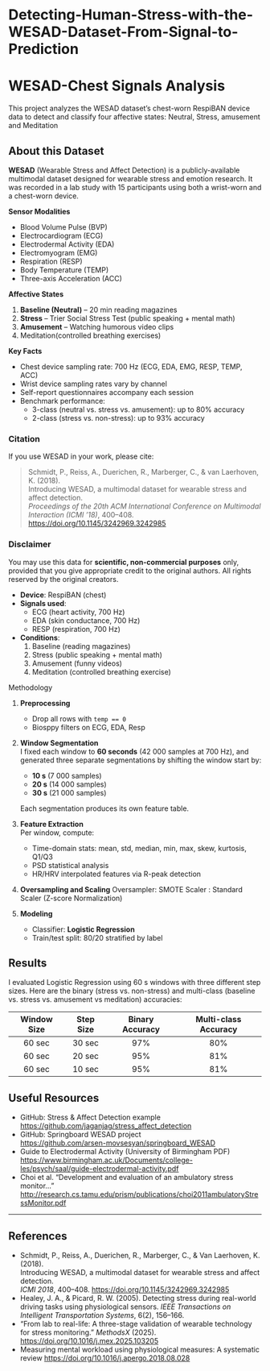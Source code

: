 # Detecting-Human-Stress-with-the-WESAD-Dataset-From-Signal-to-Prediction
# WESAD-Chest Signals Analysis

This project analyzes the WESAD dataset’s chest-worn RespiBAN device data to
detect and classify four affective states: Neutral, Stress, amusement and Meditation

## About this Dataset

**WESAD** (Wearable Stress and Affect Detection) is a publicly-available multimodal dataset designed for wearable stress and emotion research. It was recorded in a lab study with 15 participants using both a wrist-worn and a chest-worn device.

**Sensor Modalities**  
- Blood Volume Pulse (BVP)  
- Electrocardiogram (ECG)  
- Electrodermal Activity (EDA)  
- Electromyogram (EMG)  
- Respiration (RESP)  
- Body Temperature (TEMP)  
- Three-axis Acceleration (ACC)  

**Affective States**  
1. **Baseline (Neutral)** – 20 min reading magazines  
2. **Stress** – Trier Social Stress Test (public speaking + mental math)  
3. **Amusement** – Watching humorous video clips
4. Meditation(controlled breathing exercises)

**Key Facts**  
- Chest device sampling rate: 700 Hz (ECG, EDA, EMG, RESP, TEMP, ACC)  
- Wrist device sampling rates vary by channel  
- Self-report questionnaires accompany each session  
- Benchmark performance:  
  - 3-class (neutral vs. stress vs. amusement): up to 80% accuracy  
  - 2-class (stress vs. non-stress): up to 93% accuracy  

### Citation  
If you use WESAD in your work, please cite:  

> Schmidt, P., Reiss, A., Duerichen, R., Marberger, C., & van Laerhoven, K. (2018).  
> Introducing WESAD, a multimodal dataset for wearable stress and affect detection.  
> *Proceedings of the 20th ACM International Conference on Multimodal Interaction (ICMI ’18)*, 400–408.  
> https://doi.org/10.1145/3242969.3242985

### Disclaimer  
You may use this data for **scientific, non-commercial purposes** only, provided that you give appropriate credit to the original authors. All rights reserved by the original creators.
- **Device**: RespiBAN (chest)
- **Signals used**:
  - ECG (heart activity, 700 Hz)
  - EDA (skin conductance, 700 Hz)
  - RESP (respiration, 700 Hz)
- **Conditions**:  
  1. Baseline (reading magazines)  
  2. Stress (public speaking + mental math)  
  3. Amusement (funny videos)
  4. Meditation (controlled breathing exercise)

 Methodology

1. **Preprocessing**
   - Drop all rows with `temp == 0`  
   - Biosppy filters on ECG, EDA, Resp  

2. **Window Segmentation**  
   I fixed each window to **60 seconds** (42 000 samples at 700 Hz), and generated three separate segmentations by shifting the window start by:
   - **10 s** (7 000 samples)  
   - **20 s** (14 000 samples)  
   - **30 s** (21 000 samples)

   Each segmentation produces its own feature table.

3. **Feature Extraction**  
   Per window, compute:
   - Time-domain stats: mean, std, median, min, max, skew, kurtosis, Q1/Q3  
   - PSD statistical analysis 
   - HR/HRV interpolated features via R-peak detection
4. **Oversampling and Scaling**
   Oversampler: SMOTE
   Scaler : Standard Scaler (Z-score Normalization) 
5. **Modeling**  
   - Classifier: **Logistic Regression**  
   - Train/test split: 80/20 stratified by label 
## Results

I evaluated Logistic Regression using 60 s windows with three different step sizes. Here are the binary (stress vs. non-stress) and multi-class (baseline vs. stress vs. amusement vs meditation) accuracies:

| Window Size | Step Size | Binary Accuracy | Multi-class Accuracy |
| :---------: | :-------: | :-------------: | :------------------: |
| 60 sec      | 30 sec    |      97%        |        80%           |
| 60 sec      | 20 sec    |      95%        |        81%           |
| 60 sec      | 10 sec    |      95%        |        81%           |
## Useful Resources

- GitHub: Stress & Affect Detection example  
  https://github.com/jaganjag/stress_affect_detection  
- GitHub: Springboard WESAD project  
  https://github.com/arsen-movsesyan/springboard_WESAD  
- Guide to Electrodermal Activity (University of Birmingham PDF)  
  https://www.birmingham.ac.uk/Documents/college-les/psych/saal/guide-electrodermal-activity.pdf  
- Choi et al. “Development and evaluation of an ambulatory stress monitor…”  
  http://research.cs.tamu.edu/prism/publications/choi2011ambulatoryStressMonitor.pdf  

---

## References

- Schmidt, P., Reiss, A., Duerichen, R., Marberger, C., & Van Laerhoven, K. (2018).  
   Introducing WESAD, a multimodal dataset for wearable stress and affect detection.  
   *ICMI 2018*, 400–408. https://doi.org/10.1145/3242969.3242985
-  Healey, J. A., & Picard, R. W. (2005). Detecting stress during real-world driving tasks using physiological sensors. *IEEE Transactions on Intelligent Transportation Systems*, 6(2), 156–166.
- “From lab to real-life: A three-stage validation of wearable technology for stress monitoring.” *MethodsX* (2025). https://doi.org/10.1016/j.mex.2025.103205
- Measuring mental workload using physiological measures: A systematic
review
https://doi.org/10.1016/j.apergo.2018.08.028

 
